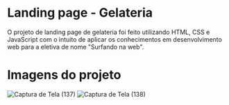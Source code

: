# Landing page - Gelateria

O projeto de landing page de gelateria foi feito utilizando HTML, CSS e JavaScript com o intuito de aplicar os conhecimentos em desenvolvimento web para a eletiva de nome "Surfando na web".

# Imagens do projeto
![Captura de Tela (137)](https://github.com/GalazziJ/galazzij.github.io/assets/141592359/bacc36ea-0469-41ff-9f5e-4735129c6227)
![Captura de Tela (138)](https://github.com/GalazziJ/galazzij.github.io/assets/141592359/ec65d263-b23a-4840-81e5-06aec4df2056)
